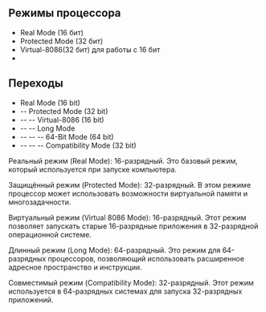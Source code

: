 ## Режимы процессора
- Real Mode (16 бит)
- Protected Mode (32 бит)
- Virtual-8086(32 бит) для работы с 16 бит
- 



## Переходы
- Real Mode (16 bit)
- -- Protected Mode (32 bit)
- -- -- Virtual-8086 (16 bit)
- -- -- Long Mode
- -- -- -- 64-Bit Mode (64 bit)
- -- -- -- Compatibility Mode (32 bit)

Реальный режим (Real Mode): 16-разрядный. Это базовый режим, который используется при запуске компьютера.

Защищённый режим (Protected Mode): 32-разрядный. В этом режиме процессор может использовать возможности виртуальной памяти и многозадачности.

Виртуальный режим (Virtual 8086 Mode): 16-разрядный. Этот режим позволяет запускать старые 16-разрядные приложения в 32-разрядной операционной системе.

Длинный режим (Long Mode): 64-разрядный. Это режим для 64-разрядных процессоров, позволяющий использовать расширенное адресное пространство и инструкции.

Совместимый режим (Compatibility Mode): 32-разрядный. Этот режим используется в 64-разрядных системах для запуска 32-разрядных приложений.
